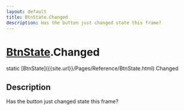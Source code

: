 ```yaml
---
layout: default
title: BtnState.Changed
description: Has the button just changed state this frame?
---
```

# [BtnState]({{site.url}}/Pages/Reference/BtnState.html).Changed

<div class='signature' markdown='1'>
static [BtnState]({{site.url}}/Pages/Reference/BtnState.html) Changed
</div>

## Description
Has the button just changed state this frame?

